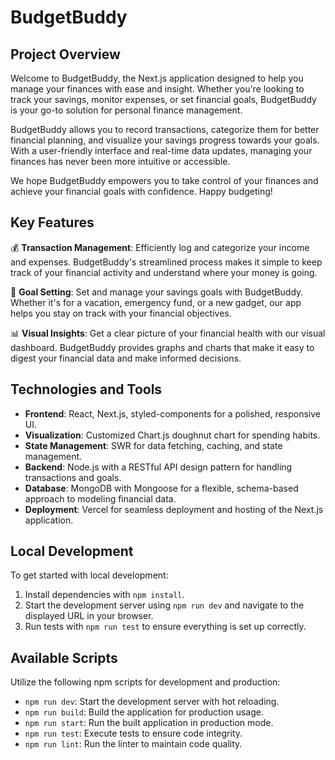 # BudgetBuddy

## Project Overview

Welcome to BudgetBuddy, the Next.js application designed to help you manage your finances with ease and insight. Whether you're looking to track your savings, monitor expenses, or set financial goals, BudgetBuddy is your go-to solution for personal finance management.

BudgetBuddy allows you to record transactions, categorize them for better financial planning, and visualize your savings progress towards your goals. With a user-friendly interface and real-time data updates, managing your finances has never been more intuitive or accessible.

We hope BudgetBuddy empowers you to take control of your finances and achieve your financial goals with confidence. Happy budgeting!

## Key Features

💰 **Transaction Management**:
Efficiently log and categorize your income and expenses. BudgetBuddy's streamlined process makes it simple to keep track of your financial activity and understand where your money is going.

🎯 **Goal Setting**:
Set and manage your savings goals with BudgetBuddy. Whether it's for a vacation, emergency fund, or a new gadget, our app helps you stay on track with your financial objectives.

📊 **Visual Insights**:
Get a clear picture of your financial health with our visual dashboard. BudgetBuddy provides graphs and charts that make it easy to digest your financial data and make informed decisions.

## Technologies and Tools

- **Frontend**: React, Next.js, styled-components for a polished, responsive UI.
- **Visualization**: Customized Chart.js doughnut chart for spending habits.
- **State Management**: SWR for data fetching, caching, and state management.
- **Backend**: Node.js with a RESTful API design pattern for handling transactions and goals.
- **Database**: MongoDB with Mongoose for a flexible, schema-based approach to modeling financial data.
- **Deployment**: Vercel for seamless deployment and hosting of the Next.js application.


## Local Development

To get started with local development:

1. Install dependencies with `npm install`.
2. Start the development server using `npm run dev` and navigate to the displayed URL in your browser.
3. Run tests with `npm run test` to ensure everything is set up correctly.

## Available Scripts

Utilize the following npm scripts for development and production:

- `npm run dev`: Start the development server with hot reloading.
- `npm run build`: Build the application for production usage.
- `npm run start`: Run the built application in production mode.
- `npm run test`: Execute tests to ensure code integrity.
- `npm run lint`: Run the linter to maintain code quality.
